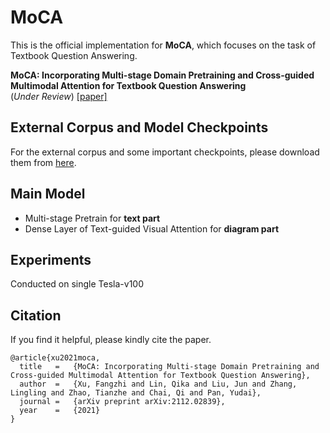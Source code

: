 # MoCA

This is the official implementation for **MoCA**, which focuses on the task of Textbook Question Answering.

**MoCA: Incorporating Multi-stage Domain Pretraining and Cross-guided Multimodal Attention for Textbook Question Answering** <br>
(*Under Review*)  [[paper]](https://arxiv.org/abs/2112.02839)

## External Corpus and Model Checkpoints
For the external corpus and some important checkpoints, please download them from [here](https://drive.google.com/drive/folders/1-F4VJ2Uu3KAg7i1jPwLzWykyfIDH8-dh?usp=share_link).

## Main Model

- Multi-stage Pretrain for **text part**
- Dense Layer of Text-guided Visual Attention for **diagram part** 

## Experiments
Conducted on single Tesla-v100

## Citation
If you find it helpful, please kindly cite the paper.
```
@article{xu2021moca,
  title   =   {MoCA: Incorporating Multi-stage Domain Pretraining and Cross-guided Multimodal Attention for Textbook Question Answering},
  author  =   {Xu, Fangzhi and Lin, Qika and Liu, Jun and Zhang, Lingling and Zhao, Tianzhe and Chai, Qi and Pan, Yudai},
  journal =   {arXiv preprint arXiv:2112.02839},
  year    =   {2021}
}
```
